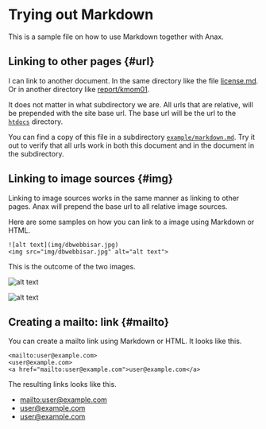Trying out Markdown
=================================

This is a sample file on how to use Markdown together with Anax.



Linking to other pages {#url}
---------------------------------

I can link to another document. In the same directory like the file [license.md](license). Or in another directory like [report/kmom01](report/kmom01).

It does not matter in what subdirectory we are. All urls that are relative, will be prepended with the site base url. The base url will be the url to the [`htdocs`]() directory.

You can find a copy of this file in a subdirectory [`example/markdown.md`](example/markdown). Try it out to verify that all urls work in both this document and in the document in the subdirectory.



Linking to image sources {#img}
---------------------------------

Linking to image sources works in the same manner as linking to other pages. Anax will prepend the base url to all relative image sources.

Here are some samples on how you can link to a image using Markdown or HTML.

```text
![alt text](img/dbwebbisar.jpg)
<img src="img/dbwebbisar.jpg" alt="alt text">
```

This is the outcome of the two images.

![alt text](img/dbwebbisar.jpg)

<img src="img/dbwebbisar.jpg" alt="alt text">



Creating a mailto: link {#mailto}
---------------------------------

You can create a mailto link using Markdown or HTML. It looks like this.

```text
<mailto:user@example.com>
<user@example.com>
<a href="mailto:user@example.com">user@example.com</a>
```

The resulting links looks like this.

* <mailto:user@example.com>
* <user@example.com>
* <a href="mailto:user@example.com">user@example.com</a>
